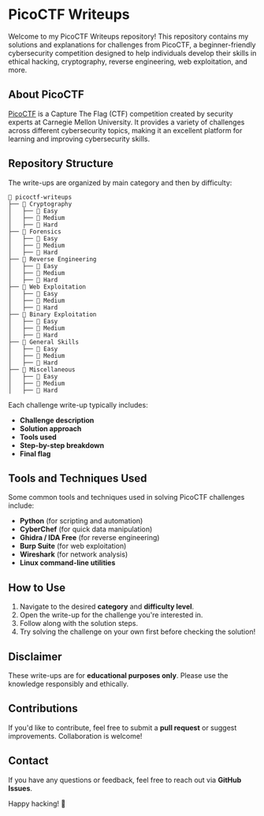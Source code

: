# PicoCTF Writeups

Welcome to my PicoCTF Writeups repository! This repository contains my solutions and explanations for challenges from PicoCTF, a beginner-friendly cybersecurity competition designed to help individuals develop their skills in ethical hacking, cryptography, reverse engineering, web exploitation, and more.

## About PicoCTF

[PicoCTF](https://picoctf.org/) is a Capture The Flag (CTF) competition created by security experts at Carnegie Mellon University. It provides a variety of challenges across different cybersecurity topics, making it an excellent platform for learning and improving cybersecurity skills.

## Repository Structure

The write-ups are organized by main category and then by difficulty:

```plaintext
📂 picoctf-writeups
├── 📂 Cryptography
│   ├── 📂 Easy
│   ├── 📂 Medium
│   ├── 📂 Hard
├── 📂 Forensics
│   ├── 📂 Easy
│   ├── 📂 Medium
│   ├── 📂 Hard
├── 📂 Reverse Engineering
│   ├── 📂 Easy
│   ├── 📂 Medium
│   ├── 📂 Hard
├── 📂 Web Exploitation
│   ├── 📂 Easy
│   ├── 📂 Medium
│   ├── 📂 Hard
├── 📂 Binary Exploitation
│   ├── 📂 Easy
│   ├── 📂 Medium
│   ├── 📂 Hard
├── 📂 General Skills
│   ├── 📂 Easy
│   ├── 📂 Medium
│   ├── 📂 Hard
├── 📂 Miscellaneous
│   ├── 📂 Easy
│   ├── 📂 Medium
│   ├── 📂 Hard
```

Each challenge write-up typically includes:
- **Challenge description**
- **Solution approach**
- **Tools used**
- **Step-by-step breakdown**
- **Final flag**

## Tools and Techniques Used
Some common tools and techniques used in solving PicoCTF challenges include:
- **Python** (for scripting and automation)
- **CyberChef** (for quick data manipulation)
- **Ghidra / IDA Free** (for reverse engineering)
- **Burp Suite** (for web exploitation)
- **Wireshark** (for network analysis)
- **Linux command-line utilities**

## How to Use
1. Navigate to the desired **category** and **difficulty level**.
2. Open the write-up for the challenge you're interested in.
3. Follow along with the solution steps.
4. Try solving the challenge on your own first before checking the solution!

## Disclaimer
These write-ups are for **educational purposes only**. Please use the knowledge responsibly and ethically.

## Contributions
If you'd like to contribute, feel free to submit a **pull request** or suggest improvements. Collaboration is welcome!

## Contact
If you have any questions or feedback, feel free to reach out via **GitHub Issues**.

Happy hacking! 🚀

